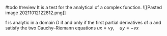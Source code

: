 #todo #review 
It is a test for the analytical of a complex function.
![[Pasted image 20211012122812.png]]

f is analytic in a domain $D$ if and only if the first partial derivatives of $u$ and satisfy the two Cauchy–Riemann equations
$ux = vy,\quad uy = -vx$
